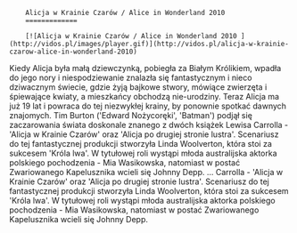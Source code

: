 
        Alicja w Krainie Czarów / Alice in Wonderland 2010 
        =============
        
        [![Alicja w Krainie Czarów / Alice in Wonderland 2010 ](http://vidos.pl/images/player.gif)](http://vidos.pl/alicja-w-krainie-czarow-alice-in-wonderland-2010)
        
        
 Kiedy Alicja była małą dziewczynką, pobiegła za Białym Królikiem, wpadła do jego nory i niespodziewanie znalazła się fantastycznym i nieco dziwacznym świecie, gdzie żyją bajkowe stwory, mówiące zwierzęta i śpiewające kwiaty, a mieszkańcy obchodzą nie-urodziny. Teraz Alicja ma już 19 lat i powraca do tej niezwykłej krainy, by ponownie spotkać dawnych znajomych. Tim Burton ('Edward Nożycoręki', 'Batman') podjął się zaczarowania świata doskonale znanego z dwóch książek Lewisa Carrolla - 'Alicja w Krainie Czarów' oraz 'Alicja po drugiej stronie lustra'. Scenariusz do tej fantastycznej produkcji stworzyła Linda Woolverton, która stoi za sukcesem 'Króla lwa'. W tytułowej roli wystąpi młoda australijska aktorka polskiego pochodzenia - Mia Wasikowska, natomiast w postać Zwariowanego Kapelusznika wcieli się Johnny Depp.  ... Carrolla - 'Alicja w Krainie Czarów' oraz 'Alicja po drugiej stronie lustra'. Scenariusz do tej fantastycznej produkcji stworzyła Linda Woolverton, która stoi za sukcesem 'Króla lwa'. W tytułowej roli wystąpi młoda australijska aktorka polskiego pochodzenia - Mia Wasikowska, natomiast w postać Zwariowanego Kapelusznika wcieli się Johnny Depp.
    